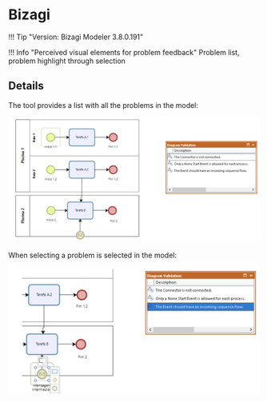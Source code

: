 # Bizagi

!!! Tip "Version: Bizagi Modeler 3.8.0.191"

!!! Info "Perceived visual elements for problem feedback"
    Problem list, problem highlight through selection

## Details

The tool provides a list with all the problems in the model:

![img.png](../img/bizagi-list.png)

When selecting a problem is selected in the model:

![img.png](../img/bizagi-list-highlight.png)
